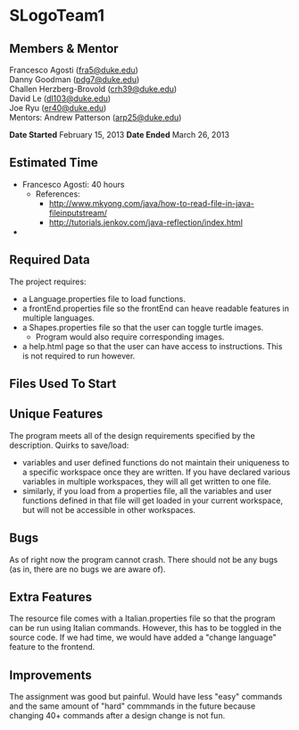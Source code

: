 SLogoTeam1
==========

Members & Mentor
----------------
Francesco Agosti (fra5@duke.edu)  
Danny Goodman (pdg7@duke.edu)  
Challen Herzberg-Brovold (crh39@duke.edu)  
David Le (dl103@duke.edu)  
Joe Ryu (er40@duke.edu)  
Mentors: Andrew Patterson (arp25@duke.edu)  
  
**Date Started** February 15, 2013  **Date Ended** March 26, 2013

Estimated Time
--------------
* Francesco Agosti: 40 hours
	* References: 
		* http://www.mkyong.com/java/how-to-read-file-in-java-fileinputstream/
		* http://tutorials.jenkov.com/java-reflection/index.html
*  

Required Data
-------------
The project requires: 
* a Language.properties file to load functions.
* a frontEnd.properties file so the frontEnd can heave readable features in multiple languages. 
* a Shapes.properties file so that the user can toggle turtle images. 
	* Program would also require corresponding images. 
* a help.html page so that the user can have access to instructions. This is not required to run however. 

Files Used To Start
-------------------


Unique Features
---------------
The program meets all of the design requirements specified by the description. 
Quirks to save/load:
* variables and user defined functions do not maintain their uniqueness to a specific workspace once they are written. If you have declared various variables in multiple workspaces, they will all get written to one file. 
* similarly, if you load from a properties file, all the variables and user functions defined in that file will get loaded in your current workspace, but will not be accessible in other workspaces. 


Bugs
----
As of right now the program cannot crash. There should not be any bugs (as in, there are no bugs we are aware of).

Extra Features
--------------
The resource file comes with a Italian.properties file so that the program can be run using Italian commands. However, this has to be toggled in the source code. If we had time, we would have added a "change language" feature to the frontend. 


Improvements
------------
The assignment was good but painful. Would have less "easy" commands and the same amount of "hard" commmands in the future because changing 40+ commands after a design change is not fun. 




